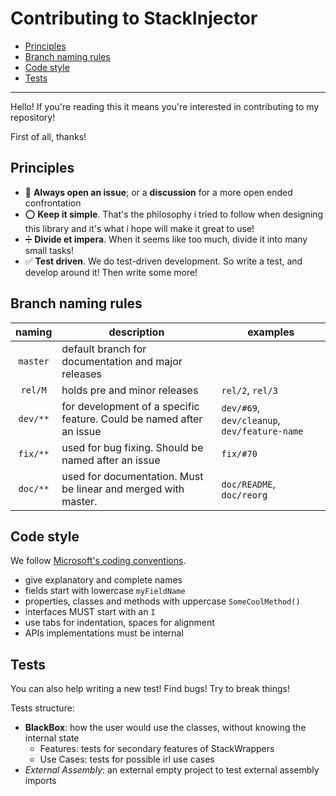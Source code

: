 # Contributing to StackInjector

- [Principles](#principles)
- [Branch naming rules](#branch-naming-rules)
- [Code style](#code-style)
- [Tests](#tests)


---

Hello! If you're reading this it means you're interested in contributing to my repository! 

First of all, thanks! 


## Principles

- :memo: **Always open an issue**; or a **discussion** for a more open ended confrontation
- :o: **Keep it simple**. That's the philosophy i tried to follow when designing this library and it's what i hope will make it great to use!
- :heavy_division_sign: **Divide et impera**. When it seems like too much, divide it into many small tasks!
- :white_check_mark: **Test driven**. We do test-driven development. So write a test, and develop around it! Then write some more!

## Branch naming rules

|  naming  | description                                                          | examples                 |
| :------: | -------------------------------------------------------------------- | ------------------------ |
| `master` | default branch for documentation and major releases                  |                          |
| `rel/M`  | holds pre and minor releases                                      | `rel/2`, `rel/3`                  |
| `dev/**` | for development of a specific feature. Could be named after an issue | `dev/#69`, `dev/cleanup`, `dev/feature-name` |
| `fix/**` | used for bug fixing. Should be named after an issue                   | `fix/#70`                |
| `doc/**` | used for documentation. Must be linear and merged with master.       | `doc/README`, `doc/reorg`             |


## Code style

We follow [Microsoft's coding conventions](https://docs.microsoft.com/en-us/dotnet/csharp/programming-guide/inside-a-program/coding-conventions).

- give explanatory and complete names
- fields start with lowercase `myFieldName`
- properties, classes and methods with uppercase `SomeCoolMethod()`
- interfaces MUST start with an `I`
- use tabs for indentation, spaces for alignment
- APIs implementations must be internal


## Tests

You can also help writing a new test! Find bugs! Try to break things!

Tests structure:
- **BlackBox**: how the user would use the classes, without knowing the internal state
  - Features: tests for secondary features of StackWrappers
  - Use Cases: tests for possible irl use cases
- *External Assembly*: an external empty project to test external assembly imports